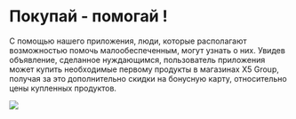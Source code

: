 # Покупай - помогай !

С помощью нашего приложения, люди, которые располагают возможностью помочь малообеспеченным, могут узнать о них. Увидев объявление, сделанное нуждающимся, пользователь приложения может купить необходимые первому продукты в магазинах X5 Group, получая за это дополнительно скидки на бонусную карту, относительно цены купленных продуктов.

<a href="https://codeclimate.com/github/IFraimG/nofoodsharingproject_x5/maintainability"><img src="https://api.codeclimate.com/v1/badges/43002fad82fd9eabe136/maintainability" /></a>
